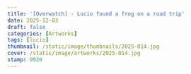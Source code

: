 ```yaml
---
title: '[Overwatch] - Lucio found a frog on a road trip'
date: 2025-12-03
draft: false
categories: [Artworks]
tags: [lucio]
thumbnail: /static/image/thumbnails/2025-014.jpg
cover: /static/image/artworks/2025-014.jpg
stamp: 9920
---
```

